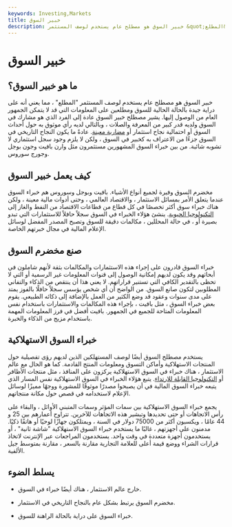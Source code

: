 ```yaml
---
keywords: Investing,Markets
title: خبير السوق
description: خبير السوق هو مصطلح عام يستخدم لوصف المستثمر &quot;المطلع&quot; ، مما يعني أنه على دراية جيدة بالحالة الحالية للسوق ومطلّع على المعلومات.
---
```


# خبير السوق
## ما هو خبير السوق؟

خبير السوق هو مصطلح عام يستخدم لوصف المستثمر "المطلع" ، مما يعني أنه على دراية جيدة بالحالة الحالية للسوق ومطلعين على المعلومات التي قد لا يتمكن الجمهور العام من الوصول إليها. يشير مصطلح خبير السوق عادة إلى الفرد الذي هو مشارك في السوق ولديه قدر كبير من المعرفة والصلات ، وبالتالي لديه رأي موثوق به حول أحداث السوق أو احتمالية نجاح استثمار أو [مضاربة معينة](/speculation). عادةً ما يكون النجاح التاريخي في السوق جزءًا من الاعتراف به كخبير في السوق ، ولكن لا يلزم وجود سجل استثماري لا تشوبه شائبة. من بين خبراء السوق المشهورين مستثمرون مثل وارن بافيت وجون بوجل وجورج سوروس.

## كيف يعمل خبير السوق

مخضرم السوق وفيرة لجميع أنواع الأشياء. بافيت وبوجل وسوروس هم خبراء السوق عندما يتعلق الأمر بمسائل الاستثمار ، والاقتصاد العالمي ، وحتى أدوات مالية معينة ، ولكن هناك خبراء سوق أكثر تخصصًا في كل قطاع من قطاعات الاقتصاد من النفط والغاز إلى [التكنولوجيا الحيوية](/biotechnology). ينشئ هؤلاء الخبراء في السوق سجلاً حافلاً للاستثمارات التي تبدو بصيرة أو ، في حالة المحللين ، مكالمات دقيقة للسوق وتصبح المصدر المفضل لوسائل الإعلام المالية في مجال خبرتهم الخاصة.

## صنع مخضرم السوق

خبراء السوق قادرون على إجراء هذه الاستثمارات والمكالمات بثقة لأنهم شاملون في أبحاثهم وقد يكون لديهم إمكانية الوصول إلى قنوات المعلومات غير الرسمية أو التي لا تحظى بالتقدير الكافي التي تستنير قراراتهم. لا يعني هذا أن ينتقص من الذكاء والتفاني المطلوبين لتكون صانع السوق. من الواضح أن أي شخص يؤسس سجلاً حافلًا بالفوز يمتد على مدى سنوات وعقود قد وضع الكثير من العمل بالإضافة إلى ذكائه الطبيعي. يقوم بعض خبراء السوق ، مثل بافيت ، بإجراء هذه المكالمات والاستثمارات باستخدام نفس المعلومات المتاحة للجميع في الجمهور. بافيت أفضل في فرز المعلومات المهمة باستخدام مزيج من الذكاء والخبرة.

## خبراء السوق الاستهلاكية

يستخدم مصطلح السوق أيضًا لوصف المستهلكين الذين لديهم رؤى تفصيلية حول المنتجات الاستهلاكية وأماكن التسوق ومعلومات المنتج القادمة. كما هو الحال مع عالم الاستثمار ، هناك خبراء في السوق الاستهلاكية يركزون على المنافذ ، مثل منتجات الأظافر أو [التكنولوجيا القابلة للارتداء](/wearable-technology). يتبع هؤلاء الخبراء في السوق الاستهلاكية نفس المسار الذي يتبعه خبراء السوق المالية في أن يصبحوا مصدرًا موثوقًا للمشورة ووجهًا مميزًا لوسائل الإعلام لاستخدامه في قصص حول مكانة منتجاتهم.

يجمع خبراء السوق الاستهلاكية بين سمات المؤثر وسمات المتبني الأوائل ، والبقاء على رأس الاتجاهات أو حتى تحديدها وتبشير هذه الاتجاهات للآخرين. تتراوح أعمارهم بين 25 و 44 عامًا ، ويكسبون أكثر من 75000 دولار في السنة ، ويمتلكون جهازًا لوحيًا أو هاتفًا ذكيًا. مدمنون على أجهزتهم ، غالبًا ما يستخدم خبراء السوق الاستهلاكية "شاشة ثانية" ، أو يستخدمون أجهزة متعددة في وقت واحد. يستخدمون المراجعات عبر الإنترنت لاتخاذ قرارات الشراء ووضع قيمة أعلى للعلامة التجارية مقارنة بالسعر ، مقارنة بمتوسط جيل الألفية.

## يسلط الضوء

- خارج عالم الاستثمار ، هناك أيضًا خبراء في السوق.

- مخضرم السوق يرتبط بشكل عام بالنجاح التاريخي في الاستثمار.

- خبراء السوق على دراية بالحالة الراهنة للسوق.

